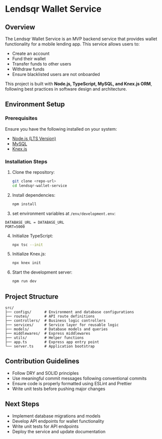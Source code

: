 # Lendsqr Wallet Service

## Overview
The Lendsqr Wallet Service is an MVP backend service that provides wallet functionality for a mobile lending app. This service allows users to:
- Create an account
- Fund their wallet
- Transfer funds to other users
- Withdraw funds
- Ensure blacklisted users are not onboarded

This project is built with **Node.js, TypeScript, MySQL, and Knex.js ORM**, following best practices in software design and architecture.

## Environment Setup

### Prerequisites
Ensure you have the following installed on your system:
- [Node.js (LTS Version)](https://nodejs.org/en/)
- [MySQL](https://www.mysql.com/)
- [Knex.js](https://knexjs.org/)

### Installation Steps
1. Clone the repository:
   ```sh
   git clone <repo-url>
   cd lendsqr-wallet-service
   ```
2. Install dependencies:
   ```sh
   npm install
   ```
3.  set environment variables at `/env/development.env`:
   ```env
   DATABASE_URL = DATABASE_URL
   PORT=5000
   ```
4. Initialize TypeScript:
   ```sh
   npx tsc --init
   ```
5. Initialize Knex.js:
   ```sh
   npx knex init
   ```
6. Start the development server:
   ```sh
   npm run dev
   ```

## Project Structure
```
src/
├── configs/      # Environment and database configurations
├── routes/       # API route definitions
├── controllers/  # Business logic controllers
├── services/     # Service layer for reusable logic
├── models/       # Database models and queries
├── middlewares/  # Express middlewares
├── utils/        # Helper functions
├── app.ts        # Express app entry point
└── server.ts     # Application bootstrap
```

## Contribution Guidelines
- Follow DRY and SOLID principles
- Use meaningful commit messages following conventional commits
- Ensure code is properly formatted using ESLint and Prettier
- Write unit tests before pushing major changes

## Next Steps
- Implement database migrations and models
- Develop API endpoints for wallet functionality
- Write unit tests for API endpoints
- Deploy the service and update documentation

